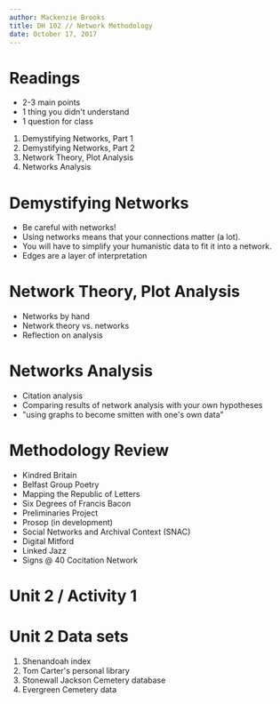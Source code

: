 ```yaml
---
author: Mackenzie Brooks
title: DH 102 // Network Methodology 
date: October 17, 2017
---
```


# Readings

* 2-3 main points
* 1 thing you didn't understand
* 1 question for class


1. Demystifying Networks, Part 1
2. Demystifying Networks, Part 2
3. Network Theory, Plot Analysis
4. Networks Analysis


# Demystifying Networks
* Be careful with networks!
* Using networks means that your connections matter (a lot).
* You will have to simplify your humanistic data to fit it into a network.
* Edges are a layer of interpretation

# Network Theory, Plot Analysis
* Networks by hand
* Network theory vs. networks
* Reflection on analysis

# Networks Analysis
* Citation analysis
* Comparing results of network analysis with your own hypotheses
* "using graphs to become smitten with one's own data"

# Methodology Review
* Kindred Britain
* Belfast Group Poetry
* Mapping the Republic of Letters
* Six Degrees of Francis Bacon
* Preliminaries Project
* Prosop (in development)
* Social Networks and Archival Context (SNAC)
* Digital Mitford
* Linked Jazz
* Signs @ 40 Cocitation Network

# Unit 2 / Activity 1

# Unit 2 Data sets
1. Shenandoah index
2. Tom Carter's personal library
3. Stonewall Jackson Cemetery database
4. Evergreen Cemetery data






